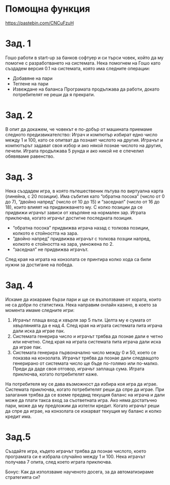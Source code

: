# Помощна функция
https://pastebin.com/CNCuFzuH



# Зад. 1
Гошо работи в start-up за банков софтуер и си търси човек, който да му помогне с разработването на системата. Нека помогнем на Гошо като създадем версия 0.1 на системата, която има следните операции:
 - Добавяне на пари
 - Теглене на пари
 - Извеждане на баланса
Програмата продължава да работи, докато потребителят не реши да я прекрати.

# Зад. 2
В опит да докажем, че човекът е по-добър от машината приемаме следното предизвикателство: 
Играч и компютър избират едно число между 1 и 100, като се опитват да познаят числото на другия. Играчът и компютърът задават своя избор и ако някой познае числото на другия, печели. Играта продължава 5 рунда и ако никой не е спечелил обявяваме равенство.

# Зад. 3
Нека създадем игра, в която пътешественик пътува по виртуална карта (линейна, с 20 позиции). Има събития като “обратна посока” (число от 0 до 7), “двойно напред” (число от 10 до 15) и “заседнал” (число от 16 до 18), които влияят на придвижването му. С колко позиции да се придвижи играчът зависи от хвърляне на нормален зар. Играта приключва, когато играчът достигне последната позиция.
 - “обратна посока” придвижва играча назад с толкова позиции, колкото е стойността на зара.
 - “двойно напред” придвижва играчът с толкова позции напред, колкото е стойността на зара, умножена по 2.
 - “заседнал” не придвижва играчът.

След края на играта на конзолата се принтира колко хода са били нужни за достигане на победа.

# Зад. 4
Искаме да изкараме бързи пари и ще се възползваме от хората, които не са добри по статистика. Нека направим онлайн казино, в което за момента имаме следните игри:
 1. Играчът плаща вход и хвърля зар 5 пъти. Целта му е сумата от хвърлянията да е над 4. След края на играта системата пита играча дали иска да играе пак.
 2. Системата генерира число и играчът трябва да познае дали е четно или нечетно. След края на играта системата пита играча дали иска да играе пак.
 3. Системата генерира първоначално число между 0 и 50, което се показва на конзолата. Играчът трябва да познае дали следващото генерирано от системата число ще бъде по-голямо или по-малко. Преди да даде своя отговор, играчът заплаща сума. Играта приключва, когато потребителят каже.

На потребителя му се дава възможност да избира коя игра да играе. Системата приключва, когато потребителят реши да спре да играе. При залагания трябва да се вземе предвид текущия баланс на играча и дали може да плати такса вход за съответната игра. Ако няма достатъчно пари, може да му предложим да изтегли кредит. Когато играчът реши да спре да играе, на конзолата се изкарват текущия му баланс и колко кредит има.



# Зад.5
Създайте игра, където играчът трябва да познае числото, което програмата си е избрала случайно между 1 и 100.  Нека играчът получава 7 опита, след което играта приключва.

Бонус: Как да използваме наученото досега, за да автоматизираме стратегията си?
